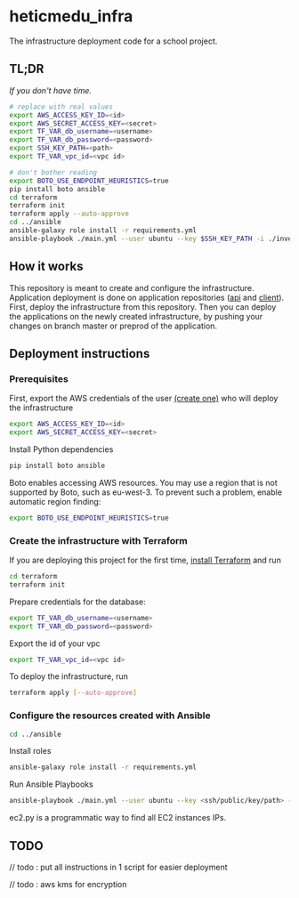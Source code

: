 # heticmedu_infra

The infrastructure deployment code for a school project.

## TL;DR

_If you don't have time._

```bash
# replace with real values
export AWS_ACCESS_KEY_ID=<id>
export AWS_SECRET_ACCESS_KEY=<secret>
export TF_VAR_db_username=<username>
export TF_VAR_db_password=<password>
export SSH_KEY_PATH=<path>
export TF_VAR_vpc_id=<vpc id>

# don't bother reading
export BOTO_USE_ENDPOINT_HEURISTICS=true
pip install boto ansible
cd terraform
terraform init
terraform apply --auto-approve
cd ../ansible
ansible-galaxy role install -r requirements.yml
ansible-playbook ./main.yml --user ubuntu --key $SSH_KEY_PATH -i ./inventory/ec2.py
```

## How it works

This repository is meant to create and configure the infrastructure. Application deployment is done on application repositories ([api](https://github.com/PierreTurnbull/heticmadu_api) and [client](https://github.com/ikonx/heticmadu_client)). First, deploy the infrastructure from this repository. Then you can deploy the applications on the newly created infrastructure, by pushing your changes on branch master or preprod of the application.

## Deployment instructions

### Prerequisites

First, export the AWS credentials of the user [(create one)](https://console.aws.amazon.com/iam/home?region=eu-west-3#/users) who will deploy the infrastructure

```bash
export AWS_ACCESS_KEY_ID=<id>
export AWS_SECRET_ACCESS_KEY=<secret>
```

Install Python dependencies

```bash
pip install boto ansible
```

Boto enables accessing AWS resources. You may use a region that is not supported by Boto, such as eu-west-3. To prevent such a problem, enable automatic region finding:

```bash
export BOTO_USE_ENDPOINT_HEURISTICS=true
```

### Create the infrastructure with Terraform

If you are deploying this project for the first time, [install Terraform](https://learn.hashicorp.com/terraform/getting-started/install.html) and run

```bash
cd terraform
terraform init
```

Prepare credentials for the database:

```bash
export TF_VAR_db_username=<username>
export TF_VAR_db_password=<password>
```

Export the id of your vpc

```bash
export TF_VAR_vpc_id=<vpc id>
```

To deploy the infrastructure, run

```bash
terraform apply [--auto-approve]
```

### Configure the resources created with Ansible

```bash
cd ../ansible
```

Install roles

```bash
ansible-galaxy role install -r requirements.yml
```

Run Ansible Playbooks

```bash
ansible-playbook ./main.yml --user ubuntu --key <ssh/public/key/path> -i ./inventory/ec2.py
```

ec2.py is a programmatic way to find all EC2 instances IPs.

## TODO

// todo : put all instructions in 1 script for easier deployment

// todo : aws kms for encryption
